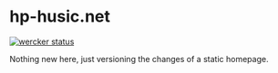 # hp-husic.net

[![wercker status](https://app.wercker.com/status/2d892ff8b6f9b5d0c6c5bea668a1dd58/s/master "wercker status")](https://app.wercker.com/project/byKey/2d892ff8b6f9b5d0c6c5bea668a1dd58)

Nothing new here, just versioning the changes of a static homepage.
